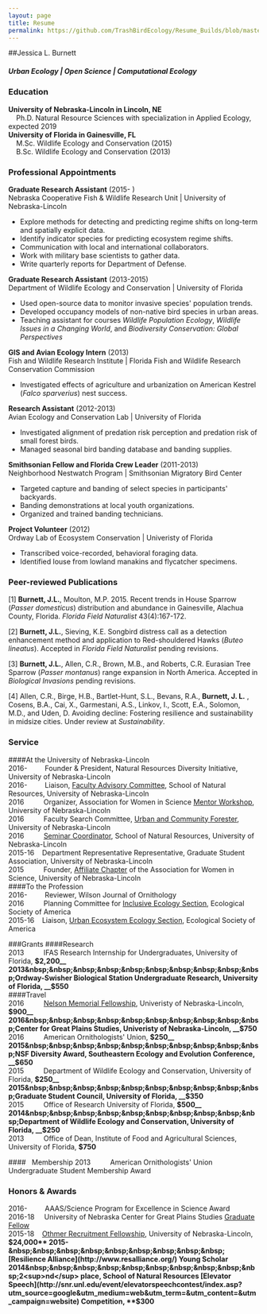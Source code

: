 ```yaml
---
layout: page
title: Resume
permalink: https://github.com/TrashBirdEcology/Resume_Builds/blob/master/CVResume_Hybrid.md
---
```


##Jessica L. Burnett
##### Urban Ecology | Open Science | Computational Ecology
### Education
**University of Nebraska-Lincoln in Lincoln, NE**  
&nbsp;&nbsp;&nbsp;&nbsp;Ph.D. Natural Resource Sciences with specialization in Applied Ecology, expected 2019    
**University of Florida in Gainesville, FL**  
&nbsp;&nbsp;&nbsp;&nbsp;M.Sc. Wildlife Ecology and Conservation (2015)      
&nbsp;&nbsp;&nbsp;&nbsp;B.Sc. Wildlife Ecology and Conservation (2013)   

### Professional Appointments  
**Graduate Research Assistant** (2015- )    
Nebraska Cooperative Fish & Wildlife Research Unit | University of Nebraska-Lincoln    
* Explore methods for detecting and predicting regime shifts on long-term and spatially explicit data.   
* Identify indicator species for predicting ecosystem regime shifts. 
* Communication with local and international collaborators.  
* Work with military base scientists to gather data.   
* Write quarterly reports for Department of Defense.  

**Graduate Research Assistant** (2013-2015)    
Department of Wildlife Ecology and Conservation | University of Florida  
* Used open-source data to monitor invasive species' population trends.  
* Developed occupancy models of non-native bird species in urban areas. 
* Teaching assistant for courses *Wildlife Population Ecology*, *Wildlife Issues in a Changing World*, and *Biodiversity Conservation: Global Perspectives*  

**GIS and Avian Ecology Intern** (2013)    
Fish and Wildlife Research Institute | Florida Fish and Wildlife Research Conservation Commission    
* Investigated effects of agriculture and urbanization on American Kestrel (*Falco sparverius*) nest success.   

**Research Assistant** (2012-2013)     
Avian Ecology and Conservation Lab | University of Florida    
* Investigated alignment of predation risk perception and predation risk of small forest birds.  
* Managed seasonal bird banding database and banding supplies.  

**Smithsonian Fellow and Florida Crew Leader** (2011-2013)  
Neighborhood Nestwatch Program | Smithsonian Migratory Bird Center  
* Targeted capture and banding of select species in participants' backyards.  
* Banding demonstrations at local youth organizations.  
* Organized and trained banding technicians.  

**Project Volunteer** (2012)    
Ordway Lab of Ecosystem Conservation | Univeristy of Florida  
* Transcribed voice-recorded, behavioral foraging data.  
* Identified louse from lowland manakins and flycatcher specimens.  

### Peer-reviewed Publications
[1]  **Burnett, J.L.**, Moulton, M.P. 2015. Recent trends in House Sparrow (*Passer domesticus*) distribution and abundance in Gainesville, Alachua County, Florida. *Florida Field Naturalist* 43(4):167-172. 

[2]  **Burnett, J.L.**, Sieving, K.E. Songbird distress call as a detection enhancement method and application to Red-shouldered Hawks (*Buteo lineatus*). Accepted in *Florida Field Naturalist* pending revisions.    

[3]  **Burnett, J.L.**, Allen, C.R., Brown, M.B., and Roberts, C.R. Eurasian Tree Sparrow (*Passer montanus*) range expansion in North America. Accepted in *Biological Invasions* pending revisions.

[4] Allen, C.R., Birge, H.B., Bartlet-Hunt, S.L., Bevans, R.A., **Burnett, J. L.** , Cosens, B.A., Cai, X., Garmestani, A.S., Linkov, I., Scott, E.A., Solomon, M.D., and Uden, D. Avoiding decline: Fostering resilience and sustainability in midsize cities. Under review at *Sustainability*.  

### Service
####At the University of Nebraska-Lincoln       
2016-&nbsp;&nbsp;&nbsp;&nbsp;&nbsp;&nbsp;&nbsp;&nbsp;&nbsp;Founder & President, Natural Resources Diversity Initiative, University of Nebraska-Lincoln   
2016-&nbsp;&nbsp;&nbsp;&nbsp;&nbsp;&nbsp;&nbsp;&nbsp;&nbsp;Liaison, [Faculty Advisory Committee](http://snr.unl.edu/employeeinfo/people/committee/facultyadvisory.asp), School of Natural Resources, University of Nebraska-Lincoln    
2016&nbsp;&nbsp;&nbsp;&nbsp;&nbsp;&nbsp;&nbsp;&nbsp;&nbsp;&nbsp;Organizer, Association for Women in Science [Mentor Workshop](http://snr.unl.edu/registration/AWISMentor/MentorMenteeRegistrationAttendanceCap.aspx?utm_source=Google&utm_medium=email&utm_term=&utm_content=&utm_campaign=AWIS+Workshop), University of Nebraska-Lincoln  
2016&nbsp;&nbsp;&nbsp;&nbsp;&nbsp;&nbsp;&nbsp;&nbsp;&nbsp;&nbsp;Faculty Search Committee, [Urban and Community Forester](http://wfscjobs.tamu.edu/jobs/urban-and-community-forestry-professor-of-practice-university-of-nebraska-lincoln/), University of Nebraska-Lincoln  
2016&nbsp;&nbsp;&nbsp;&nbsp;&nbsp;&nbsp;&nbsp;&nbsp;&nbsp;&nbsp;[Seminar Coordinator](http://unlcms.unl.edu/snr/gsa/snr-gsa-seminar-coordinators), School of Natural Resources, University of Nebraska-Lincoln     
2015-16&nbsp;&nbsp;&nbsp;&nbsp;Department Representative Representative, Graduate Student Association, University of Nebraska-Lincoln        
2015&nbsp;&nbsp;&nbsp;&nbsp;&nbsp;&nbsp;&nbsp;&nbsp;&nbsp;&nbsp;Founder, [Affiliate Chapter](http://www.awis.org/group/unl) of the Association for Women in Science, University of Nebraska-Lincoln    
####To the Profession   
2016-&nbsp;&nbsp;&nbsp;&nbsp;&nbsp;&nbsp;&nbsp;&nbsp;&nbsp;Reviewer, Wilson Journal of Ornithology    
2016&nbsp;&nbsp;&nbsp;&nbsp;&nbsp;&nbsp;&nbsp;&nbsp;&nbsp;&nbsp;Planning Committee for [Inclusive Ecology Section](http://www.esa.org/inclusive-ecology/), Ecological Society of America    
2015-16&nbsp;&nbsp;&nbsp;&nbsp;Liaison, [Urban Ecosystem Ecology Section](http://www.esa.org/urbanecology/),  Ecological Society of America   

###Grants
####Research   
2013&nbsp;&nbsp;&nbsp;&nbsp;&nbsp;&nbsp;&nbsp;&nbsp;&nbsp;&nbsp;IFAS Research Internship for Undergraduates, University of Florida, __$2,200__  
2013&nbsp;&nbsp;&nbsp;&nbsp;&nbsp;&nbsp;&nbsp;&nbsp;&nbsp;&nbsp;Ordway-Swisher Biological Station Undergraduate Research, University of Florida, __$550__  
####Travel   
2016&nbsp;&nbsp;&nbsp;&nbsp;&nbsp;&nbsp;&nbsp;&nbsp;&nbsp;&nbsp;[Nelson Memorial Fellowship](http://newsroom.unl.edu/announce/snr/5519/31162), Univeristy of Nebraska-Lincoln, __$900__  
2016&nbsp;&nbsp;&nbsp;&nbsp;&nbsp;&nbsp;&nbsp;&nbsp;&nbsp;&nbsp;Center for Great Plains Studies, Univeristy of Nebraska-Lincoln, __$750__   
2016&nbsp;&nbsp;&nbsp;&nbsp;&nbsp;&nbsp;&nbsp;&nbsp;&nbsp;&nbsp;American Ornithologists' Union, __$250__    
2015&nbsp;&nbsp;&nbsp;&nbsp;&nbsp;&nbsp;&nbsp;&nbsp;&nbsp;&nbsp;NSF Diversity Award, Southeastern Ecology and Evolution Conference, __$650__  
2015&nbsp;&nbsp;&nbsp;&nbsp;&nbsp;&nbsp;&nbsp;&nbsp;&nbsp;&nbsp;Department of Wildlife Ecology and Conservation, University of Florida, __$250__    
2015&nbsp;&nbsp;&nbsp;&nbsp;&nbsp;&nbsp;&nbsp;&nbsp;&nbsp;&nbsp;Graduate Student Council, University of Florida, __$350__  
2015&nbsp;&nbsp;&nbsp;&nbsp;&nbsp;&nbsp;&nbsp;&nbsp;&nbsp;&nbsp;Office of Research University of Florida, __$500__  
2014&nbsp;&nbsp;&nbsp;&nbsp;&nbsp;&nbsp;&nbsp;&nbsp;&nbsp;&nbsp;Department of Wildlife Ecology and Conservation, University of Florida, __$250__    
2013&nbsp;&nbsp;&nbsp;&nbsp;&nbsp;&nbsp;&nbsp;&nbsp;&nbsp;&nbsp;Office of Dean, Institute of Food and Agricultural Sciences, University of Florida, __$750__  

####&nbsp;&nbsp;&nbsp;Membership
2013&nbsp;&nbsp;&nbsp;&nbsp;&nbsp;&nbsp;&nbsp;&nbsp;&nbsp;&nbsp;American Ornithologists' Union Undergraduate Student Membership Award

### Honors & Awards
2016-&nbsp;&nbsp;&nbsp;&nbsp;&nbsp;&nbsp;&nbsp;&nbsp;&nbsp;AAAS/Science Program for Excellence in Science Award     
2016-18&nbsp;&nbsp;&nbsp; &nbsp;University of Nebraska Center for Great Plains Studies [Graduate Fellow](http://www.unl.edu/plains/graduate-fellows-program)       
2015-18&nbsp;&nbsp;&nbsp;&nbsp;[Othmer Recruitment Fellowship](http://www.unl.edu/gradstudies/prospective/money/fellowships), University of Nebraska-Lincoln, **$24,000**     
2015-&nbsp;&nbsp;&nbsp;&nbsp;&nbsp;&nbsp;&nbsp;&nbsp;&nbsp;[Resilience Alliance](http://www.resalliance.org/) Young Scholar  
2014&nbsp;&nbsp;&nbsp;&nbsp;&nbsp;&nbsp;&nbsp;&nbsp;&nbsp;&nbsp;2<sup>nd</sup> place, School of Natural Resources [Elevator Speech](http://snr.unl.edu/event/elevatorspeechcontest/index.asp?utm_source=google&utm_medium=web&utm_term=&utm_content=&utm_campaign=website) Competition, **$300**    
